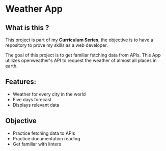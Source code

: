# Weather App

## What is this ?

This project is part of my **Curriculum Series**, the objective is to have a repository to prove my skills as a web developer.

The goal of this project is to get familiar fetching data from APIs.
This App utilizes openweather's API to request the weather of almost all places in earth.

## Features:

- Weather for every city in the world
- Five days forecast
- Displays relevant data

## Objective

- Practice fetching data to APIs
- Practice documentation reading
- Get familiar with linters
